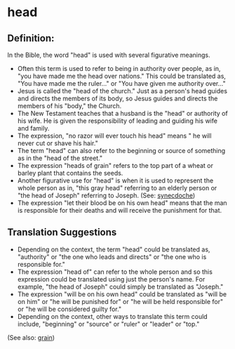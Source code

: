 # head #

## Definition: ##

In the Bible, the word "head" is used with several figurative meanings.

* Often this term is used to refer to being in authority over people, as in, "you have made me the head over nations." This could be translated as, "You have made me the ruler…" or "You have given me authority over…"
* Jesus is called the "head of the church." Just as a person's head guides and directs the members of its body, so Jesus guides and directs the members of his "body," the Church.
* The New Testament teaches that a husband is the "head" or authority of his wife. He is given the responsibility of leading and guiding his wife and family.
* The expression, "no razor will ever touch his head" means " he will never cut or shave his hair."
* The term "head" can also refer to the beginning or source of something as in the "head of the street."
* The expression "heads of grain" refers to the top part of a wheat or barley plant that contains the seeds.
* Another figurative use for "head" is when it is used to represent the whole person as in, "this gray head" referring to an elderly person or "the head of Joseph" referring to Joseph. (See: [synecdoche](https://git.door43.org/Door43/en-ta-translate-vol2/src/master/content/figs_synecdoche.md))
* The expression "let their blood be on his own head" means that the man is responsible for their deaths and will receive the punishment for that.

## Translation Suggestions ##

* Depending on the context, the term "head" could be translated as, "authority" or "the one who leads and directs" or "the one who is responsible for."
* The expression "head of" can refer to the whole person and so this expression could be translated using just the person's name. For example, "the head of Joseph" could simply be translated as "Joseph."
* The expression "will be on his own head" could be translated as "will be on him" or "he will be punished for" or "he will be held responsible for" or "he will be considered guilty for."
* Depending on the context, other ways to translate this term could include, "beginning" or "source" or "ruler" or "leader" or "top."

(See also: [grain](../other/grain.md))


